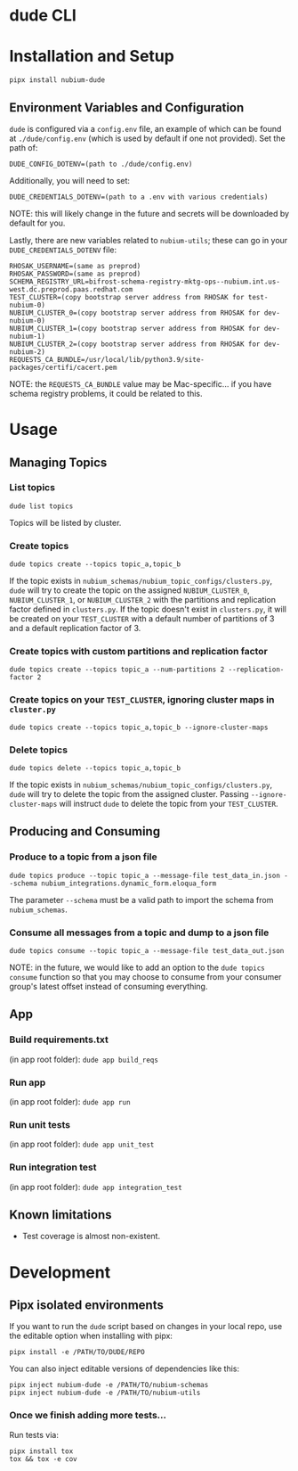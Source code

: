 # dude CLI

# Installation and Setup

```
pipx install nubium-dude
```

## Environment Variables and Configuration

`dude` is configured via a `config.env` file, an example of which can be found at `./dude/config.env` (which is used
by default if one not provided). Set the path of:

`DUDE_CONFIG_DOTENV=(path to ./dude/config.env)`

Additionally, you will need to set:

`DUDE_CREDENTIALS_DOTENV=(path to a .env with various credentials)`

NOTE: this will likely change in the future and secrets will be downloaded by default for you.

Lastly, there are new variables related to `nubium-utils`; these can go in your `DUDE_CREDENTIALS_DOTENV` file:

```
RHOSAK_USERNAME=(same as preprod)
RHOSAK_PASSWORD=(same as preprod)
SCHEMA_REGISTRY_URL=bifrost-schema-registry-mktg-ops--nubium.int.us-west.dc.preprod.paas.redhat.com
TEST_CLUSTER=(copy bootstrap server address from RHOSAK for test-nubium-0)
NUBIUM_CLUSTER_0=(copy bootstrap server address from RHOSAK for dev-nubium-0)
NUBIUM_CLUSTER_1=(copy bootstrap server address from RHOSAK for dev-nubium-1)
NUBIUM_CLUSTER_2=(copy bootstrap server address from RHOSAK for dev-nubium-2)
REQUESTS_CA_BUNDLE=/usr/local/lib/python3.9/site-packages/certifi/cacert.pem
```

NOTE: the `REQUESTS_CA_BUNDLE` value may be Mac-specific... if you have schema registry problems, it could be related
to this.

# Usage

## Managing Topics

### List topics

`dude list topics`

Topics will be listed by cluster.

### Create topics

`dude topics create --topics topic_a,topic_b`

If the topic exists in `nubium_schemas/nubium_topic_configs/clusters.py`, `dude` will try to create the topic on the
assigned `NUBIUM_CLUSTER_0`, `NUBIUM_CLUSTER_1`, or `NUBIUM_CLUSTER_2` with the partitions and replication
factor defined in `clusters.py`. If the topic doesn't exist in `clusters.py`, it will be created on your
`TEST_CLUSTER` with a default number of partitions of 3 and a default replication factor of 3.

### Create topics with custom partitions and replication factor

`dude topics create --topics topic_a --num-partitions 2 --replication-factor 2`

### Create topics on your `TEST_CLUSTER`, ignoring cluster maps in `cluster.py`

`dude topics create --topics topic_a,topic_b --ignore-cluster-maps`

### Delete topics

`dude topics delete --topics topic_a,topic_b`

If the topic exists in `nubium_schemas/nubium_topic_configs/clusters.py`, `dude` will try to delete the topic from the
assigned cluster.  Passing `--ignore-cluster-maps` will instruct `dude` to delete the topic from your `TEST_CLUSTER`.

## Producing and Consuming

### Produce to a topic from a json file

`dude topics produce --topic topic_a --message-file test_data_in.json --schema nubium_integrations.dynamic_form.eloqua_form`

The parameter `--schema` must be a valid path to import the schema from `nubium_schemas`.

### Consume all messages from a topic and dump to a json file

`dude topics consume --topic topic_a --message-file test_data_out.json`

NOTE: in the future, we would like to add an option to the `dude topics consume` function so that you may choose to
consume from your consumer group's latest offset instead of consuming everything.

## App

### Build requirements.txt

(in app root folder): `dude app build_reqs`

### Run app
    
(in app root folder): `dude app run`

### Run unit tests

(in app root folder): `dude app unit_test`

### Run integration test

(in app root folder): `dude app integration_test`

## Known limitations

- Test coverage is almost non-existent.

# Development

## Pipx isolated environments
If you want to run the `dude` script based on changes in your local repo, use
the editable option when installing with pipx:
```
pipx install -e /PATH/TO/DUDE/REPO
```

You can also inject editable versions of dependencies like this:
```
pipx inject nubium-dude -e /PATH/TO/nubium-schemas
pipx inject nubium-dude -e /PATH/TO/nubium-utils
```

### Once we finish adding more tests...

Run tests via:

```
pipx install tox
tox && tox -e cov
```
